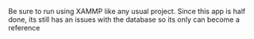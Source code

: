 Be sure to run using XAMMP like any usual project. Since this app is half done, its still has an issues with the database so its only can become a reference
